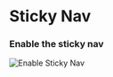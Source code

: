 Sticky Nav
====

### Enable the sticky nav
![Enable Sticky Nav](/zen-grid-framework-4/images/effects/sticky.jpg)
 
